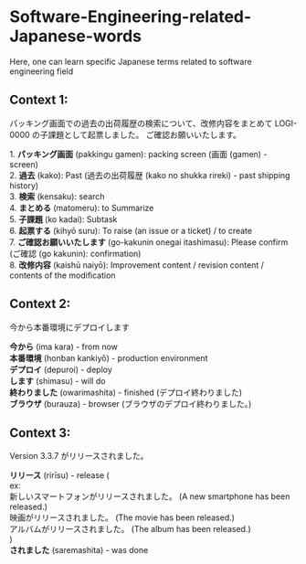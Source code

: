 <h1>Software-Engineering-related-Japanese-words</h1> <p>Here, one can learn specific Japanese terms related to software engineering field</p>

<h2>Context 1:</h2> <p>パッキング画面での過去の出荷履歴の検索について、改修内容をまとめて LOGI-0000 の子課題として起票しました。 ご確認お願いいたします。</p> 
<p>
1. <b>パッキング画面</b> (pakkingu gamen): packing screen (画面 (gamen) - screen)</li><br> 2. <b>過去</b> (kako): Past (過去の出荷履歴 (kako no shukka rireki) - past shipping history)<br> 3. <b>検索</b> (kensaku): search<br> 4. <b>まとめる</b> (matomeru): to Summarize<br> 5. <b>子課題</b> (ko kadai): Subtask<br> 6. <b>起票する</b> (kihyō suru): To raise (an issue or a ticket) / to create<br> 7. <b>ご確認お願いいたします</b> (go-kakunin onegai itashimasu): Please confirm (ご確認 (go kakunin): confirmation)<br> 8. <b>改修内容</b> (kaishū naiyō): Improvement content / revision content / contents of the modification
</p>

<h2>Context 2:</h2> <p>今から本番環境にデプロイします</p> <p><b>今から</b> (ima kara) - from now<br> <b>本番環境</b> (honban kankiyō) - production environment<br> <b>デプロイ</b> (depuroi) - deploy<br> <b>します</b> (shimasu) - will do<br> <b>終わりました</b> (owarimashita) - finished (デプロイ終わりました)<br> <b>ブラウザ</b> (burauza) - browser (ブラウザのデプロイ終わりました。)</p>

<h2>Context 3:</h2> <p>Version 3.3.7 がリリースされました。</p> <p><b>リリース</b> (rirīsu) - release (<br> ex: <br> 新しいスマートフォンがリリースされました。 (A new smartphone has been released.)<br> 映画がリリースされました。 (The movie has been released.)<br> アルバムがリリースされました。 (The album has been released.)<br> )<br> <b>されました</b> (saremashita) - was done</p> 



